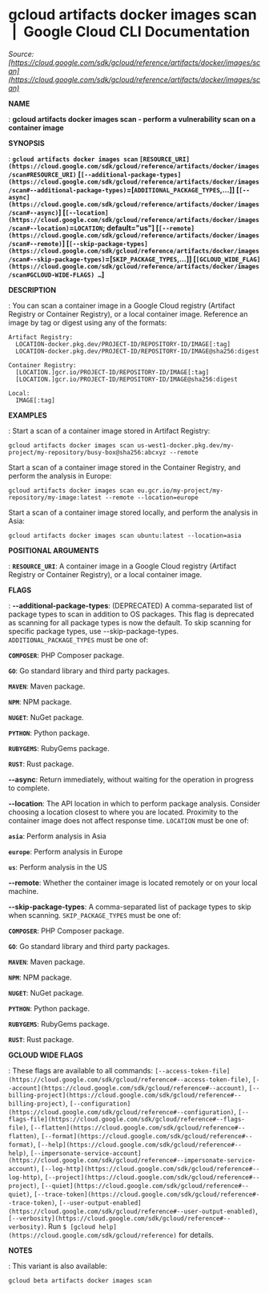 # gcloud artifacts docker images scan  |  Google Cloud CLI Documentation

*Source: [https://cloud.google.com/sdk/gcloud/reference/artifacts/docker/images/scan](https://cloud.google.com/sdk/gcloud/reference/artifacts/docker/images/scan)*

**NAME**

: **gcloud artifacts docker images scan - perform a vulnerability scan on a container image**

**SYNOPSIS**

: **`gcloud artifacts docker images scan` `[RESOURCE_URI](https://cloud.google.com/sdk/gcloud/reference/artifacts/docker/images/scan#RESOURCE_URI)` [`[--additional-package-types](https://cloud.google.com/sdk/gcloud/reference/artifacts/docker/images/scan#--additional-package-types)`=[`ADDITIONAL_PACKAGE_TYPES`,…]] [`[--async](https://cloud.google.com/sdk/gcloud/reference/artifacts/docker/images/scan#--async)`] [`[--location](https://cloud.google.com/sdk/gcloud/reference/artifacts/docker/images/scan#--location)`=`LOCATION`; default="us"] [`[--remote](https://cloud.google.com/sdk/gcloud/reference/artifacts/docker/images/scan#--remote)`] [`[--skip-package-types](https://cloud.google.com/sdk/gcloud/reference/artifacts/docker/images/scan#--skip-package-types)`=[`SKIP_PACKAGE_TYPES`,…]] [`[GCLOUD_WIDE_FLAG](https://cloud.google.com/sdk/gcloud/reference/artifacts/docker/images/scan#GCLOUD-WIDE-FLAGS) …`]**

**DESCRIPTION**

: You can scan a container image in a Google Cloud registry (Artifact Registry or
Container Registry), or a local container image.
Reference an image by tag or digest using any of the formats:

```
Artifact Registry:
  LOCATION-docker.pkg.dev/PROJECT-ID/REPOSITORY-ID/IMAGE[:tag]
  LOCATION-docker.pkg.dev/PROJECT-ID/REPOSITORY-ID/IMAGE@sha256:digest
```

```
Container Registry:
  [LOCATION.]gcr.io/PROJECT-ID/REPOSITORY-ID/IMAGE[:tag]
  [LOCATION.]gcr.io/PROJECT-ID/REPOSITORY-ID/IMAGE@sha256:digest
```

```
Local:
  IMAGE[:tag]
```

**EXAMPLES**

: Start a scan of a container image stored in Artifact Registry:

```
gcloud artifacts docker images scan us-west1-docker.pkg.dev/my-project/my-repository/busy-box@sha256:abcxyz --remote
```

Start a scan of a container image stored in the Container Registry, and perform
the analysis in Europe:

```
gcloud artifacts docker images scan eu.gcr.io/my-project/my-repository/my-image:latest --remote --location=europe
```

Start a scan of a container image stored locally, and perform the analysis in
Asia:

```
gcloud artifacts docker images scan ubuntu:latest --location=asia
```

**POSITIONAL ARGUMENTS**

: **`RESOURCE_URI`**:
A container image in a Google Cloud registry (Artifact Registry or Container
Registry), or a local container image.

**FLAGS**

: **--additional-package-types**:
(DEPRECATED) A comma-separated list of package types to scan in addition to OS
packages.
This flag is deprecated as scanning for all package types is now the default. To
skip scanning for specific package types, use --skip-package-types.
`ADDITIONAL_PACKAGE_TYPES` must be one of:

**`COMPOSER`**:
PHP Composer package.

**`GO`**:
Go standard library and third party packages.

**`MAVEN`**:
Maven package.

**`NPM`**:
NPM package.

**`NUGET`**:
NuGet package.

**`PYTHON`**:
Python package.

**`RUBYGEMS`**:
RubyGems package.

**`RUST`**:
Rust package.

**--async**:
Return immediately, without waiting for the operation in progress to complete.

**--location**:
The API location in which to perform package analysis. Consider choosing a
location closest to where you are located. Proximity to the container image does
not affect response time. `LOCATION` must be one of:

**`asia`**:
Perform analysis in Asia

**`europe`**:
Perform analysis in Europe

**`us`**:
Perform analysis in the US

**--remote**:
Whether the container image is located remotely or on your local machine.

**--skip-package-types**:
A comma-separated list of package types to skip when scanning.
`SKIP_PACKAGE_TYPES` must be one of:

**`COMPOSER`**:
PHP Composer package.

**`GO`**:
Go standard library and third party packages.

**`MAVEN`**:
Maven package.

**`NPM`**:
NPM package.

**`NUGET`**:
NuGet package.

**`PYTHON`**:
Python package.

**`RUBYGEMS`**:
RubyGems package.

**`RUST`**:
Rust package.

**GCLOUD WIDE FLAGS**

: These flags are available to all commands: `[--access-token-file](https://cloud.google.com/sdk/gcloud/reference#--access-token-file)`,
`[--account](https://cloud.google.com/sdk/gcloud/reference#--account)`, `[--billing-project](https://cloud.google.com/sdk/gcloud/reference#--billing-project)`,
`[--configuration](https://cloud.google.com/sdk/gcloud/reference#--configuration)`,
`[--flags-file](https://cloud.google.com/sdk/gcloud/reference#--flags-file)`,
`[--flatten](https://cloud.google.com/sdk/gcloud/reference#--flatten)`, `[--format](https://cloud.google.com/sdk/gcloud/reference#--format)`, `[--help](https://cloud.google.com/sdk/gcloud/reference#--help)`, `[--impersonate-service-account](https://cloud.google.com/sdk/gcloud/reference#--impersonate-service-account)`,
`[--log-http](https://cloud.google.com/sdk/gcloud/reference#--log-http)`,
`[--project](https://cloud.google.com/sdk/gcloud/reference#--project)`, `[--quiet](https://cloud.google.com/sdk/gcloud/reference#--quiet)`, `[--trace-token](https://cloud.google.com/sdk/gcloud/reference#--trace-token)`, `[--user-output-enabled](https://cloud.google.com/sdk/gcloud/reference#--user-output-enabled)`,
`[--verbosity](https://cloud.google.com/sdk/gcloud/reference#--verbosity)`.
Run `$ [gcloud help](https://cloud.google.com/sdk/gcloud/reference)` for details.

**NOTES**

: This variant is also available:

```
gcloud beta artifacts docker images scan
```